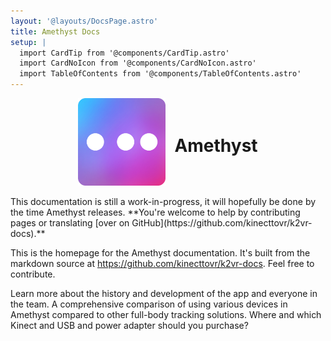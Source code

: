 ```yaml
---
layout: '@layouts/DocsPage.astro'
title: Amethyst Docs
setup: | 
  import CardTip from '@components/CardTip.astro'
  import CardNoIcon from '@components/CardNoIcon.astro'
  import TableOfContents from '@components/TableOfContents.astro'
---
```

<div class="docs-index-header" style="height: 10em; display:flex; justify-content:center;">
  <img src="/shared/img/amethyst-logo.webp" height="100%">
  <h1 style="line-height:2.7em; margin-left:.5em">Amethyst</h1>
</div>
<br>

<CardTip title="This website is incomplete!">
This documentation is still a work-in-progress, it will hopefully be done by the time Amethyst releases. **You're welcome to help by contributing pages or translating [over on GitHub](https://github.com/kinecttovr/k2vr-docs).**
</CardTip>

This is the homepage for the Amethyst documentation. It's built from the markdown source at https://github.com/kinecttovr/k2vr-docs. Feel free to contribute.

<CardNoIcon title="About Amethyst and K2VR" href="about">
Learn more about the history and development of the app and everyone in the team.  
</CardNoIcon>

<CardNoIcon title="How Amethyst compares to other options" href="comparison">
A comprehensive comparison of using various devices in Amethyst compared to other full-body tracking solutions.
</CardNoIcon>

<CardNoIcon title="Getting a Kinect and adapter" href="buying-kinect">
Where and which Kinect and USB and power adapter should you purchase?
</CardNoIcon>
<TableOfContents locale="en" ignoreItem="General"/>